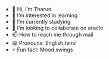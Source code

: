 - 👋 Hi, I’m Tharun
- 👀 I’m interested in learning 
- 🌱 I’m currently studying 
- 💞️ I’m looking to collaborate on oracle
- 📫 How to reach me through mail
- 😄 Pronouns: English,tamil
- ⚡ Fun fact: Mood swings 

<!---
tharun-ppvm/tharun-ppvm is a ✨ special ✨ repository because its `README.md` (this file) appears on your GitHub profile.
You can click the Preview link to take a look at your changes.
--->
